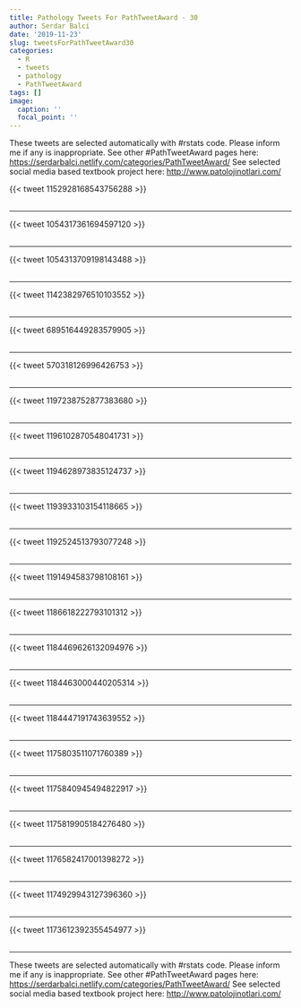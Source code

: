 ```yaml
---
title: Pathology Tweets For PathTweetAward - 30
author: Serdar Balci
date: '2019-11-23'
slug: tweetsForPathTweetAward30
categories:
  - R
  - tweets
  - pathology
  - PathTweetAward
tags: []
image:
  caption: ''
  focal_point: ''
---
```



These tweets are selected automatically with #rstats code. Please inform me if any is inappropriate.
See other #PathTweetAward pages here: https://serdarbalci.netlify.com/categories/PathTweetAward/ 
See selected social media based textbook project here: http://www.patolojinotlari.com/

{{< tweet 1152928168543756288 >}}
<br>
<br>
<hr>
{{< tweet 1054317361694597120 >}}
<br>
<br>
<hr>
{{< tweet 1054313709198143488 >}}
<br>
<br>
<hr>
{{< tweet 1142382976510103552 >}}
<br>
<br>
<hr>
{{< tweet 689516449283579905 >}}
<br>
<br>
<hr>
{{< tweet 570318126996426753 >}}
<br>
<br>
<hr>
{{< tweet 1197238752877383680 >}}
<br>
<br>
<hr>
{{< tweet 1196102870548041731 >}}
<br>
<br>
<hr>
{{< tweet 1194628973835124737 >}}
<br>
<br>
<hr>
{{< tweet 1193933103154118665 >}}
<br>
<br>
<hr>
{{< tweet 1192524513793077248 >}}
<br>
<br>
<hr>
{{< tweet 1191494583798108161 >}}
<br>
<br>
<hr>
{{< tweet 1186618222793101312 >}}
<br>
<br>
<hr>
{{< tweet 1184469626132094976 >}}
<br>
<br>
<hr>
{{< tweet 1184463000440205314 >}}
<br>
<br>
<hr>
{{< tweet 1184447191743639552 >}}
<br>
<br>
<hr>
{{< tweet 1175803511071760389 >}}
<br>
<br>
<hr>
{{< tweet 1175840945494822917 >}}
<br>
<br>
<hr>
{{< tweet 1175819905184276480 >}}
<br>
<br>
<hr>
{{< tweet 1176582417001398272 >}}
<br>
<br>
<hr>
{{< tweet 1174929943127396360 >}}
<br>
<br>
<hr>
{{< tweet 1173612392355454977 >}}
<br>
<br>
<hr>


These tweets are selected automatically with #rstats code. Please inform me if any is inappropriate.
See other #PathTweetAward pages here: https://serdarbalci.netlify.com/categories/PathTweetAward/ 
See selected social media based textbook project here: http://www.patolojinotlari.com/

